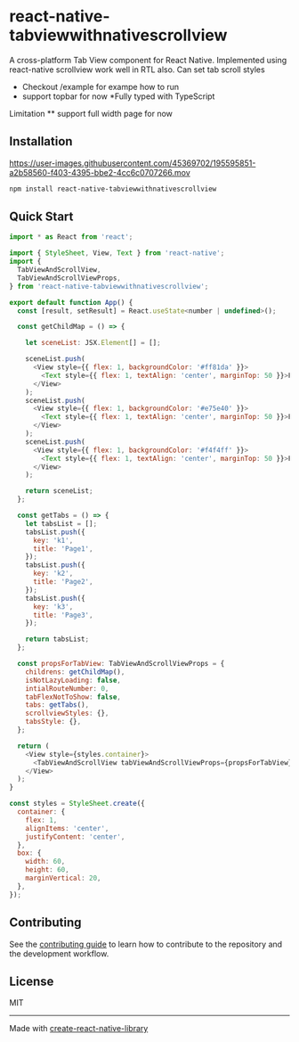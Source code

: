 # react-native-tabviewwithnativescrollview
A cross-platform Tab View component for React Native. Implemented using react-native scrollview work well in RTL also. Can set tab scroll styles
* Checkout /example for exampe how to run
* support topbar for now
*Fully typed with TypeScript

Limitation 
** support full width page for now
## Installation



https://user-images.githubusercontent.com/45369702/195595851-a2b58560-f403-4395-bbe2-4cc6c0707266.mov



```sh
npm install react-native-tabviewwithnativescrollview
```

## Quick Start

```js
import * as React from 'react';

import { StyleSheet, View, Text } from 'react-native';
import {
  TabViewAndScrollView,
  TabViewAndScrollViewProps,
} from 'react-native-tabviewwithnativescrollview';

export default function App() {
  const [result, setResult] = React.useState<number | undefined>();

  const getChildMap = () => {

    let sceneList: JSX.Element[] = [];

    sceneList.push(
      <View style={{ flex: 1, backgroundColor: '#ff81da' }}>
        <Text style={{ flex: 1, textAlign: 'center', marginTop: 50 }}>P1</Text>
      </View>
    );
    sceneList.push(
      <View style={{ flex: 1, backgroundColor: '#e75e40' }}>
        <Text style={{ flex: 1, textAlign: 'center', marginTop: 50 }}>P3</Text>
      </View>
    );
    sceneList.push(
      <View style={{ flex: 1, backgroundColor: '#f4f4ff' }}>
        <Text style={{ flex: 1, textAlign: 'center', marginTop: 50 }}>P2</Text>
      </View>
    );

    return sceneList;
  };

  const getTabs = () => {
    let tabsList = [];
    tabsList.push({
      key: 'k1',
      title: 'Page1',
    });
    tabsList.push({
      key: 'k2',
      title: 'Page2',
    });
    tabsList.push({
      key: 'k3',
      title: 'Page3',
    });

    return tabsList;
  };

  const propsForTabView: TabViewAndScrollViewProps = {
    childrens: getChildMap(),
    isNotLazyLoading: false,
    intialRouteNumber: 0,
    tabFlexNotToShow: false,
    tabs: getTabs(),
    scrollviewStyles: {},
    tabsStyle: {},
  };

  return (
    <View style={styles.container}>
      <TabViewAndScrollView tabViewAndScrollViewProps={propsForTabView} />
    </View>
  );
}

const styles = StyleSheet.create({
  container: {
    flex: 1,
    alignItems: 'center',
    justifyContent: 'center',
  },
  box: {
    width: 60,
    height: 60,
    marginVertical: 20,
  },
});

```

## Contributing

See the [contributing guide](CONTRIBUTING.md) to learn how to contribute to the repository and the development workflow.

## License

MIT

---

Made with [create-react-native-library](https://github.com/callstack/react-native-builder-bob)
